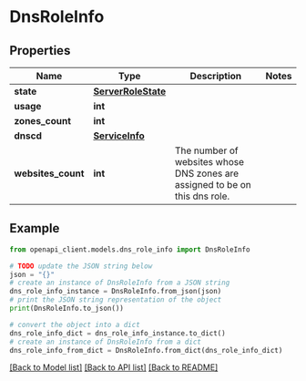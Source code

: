 # DnsRoleInfo


## Properties

Name | Type | Description | Notes
------------ | ------------- | ------------- | -------------
**state** | [**ServerRoleState**](ServerRoleState.md) |  | 
**usage** | **int** |  | 
**zones_count** | **int** |  | 
**dnscd** | [**ServiceInfo**](ServiceInfo.md) |  | 
**websites_count** | **int** | The number of websites whose DNS zones are assigned to be on this dns role. | 

## Example

```python
from openapi_client.models.dns_role_info import DnsRoleInfo

# TODO update the JSON string below
json = "{}"
# create an instance of DnsRoleInfo from a JSON string
dns_role_info_instance = DnsRoleInfo.from_json(json)
# print the JSON string representation of the object
print(DnsRoleInfo.to_json())

# convert the object into a dict
dns_role_info_dict = dns_role_info_instance.to_dict()
# create an instance of DnsRoleInfo from a dict
dns_role_info_from_dict = DnsRoleInfo.from_dict(dns_role_info_dict)
```
[[Back to Model list]](../README.md#documentation-for-models) [[Back to API list]](../README.md#documentation-for-api-endpoints) [[Back to README]](../README.md)


